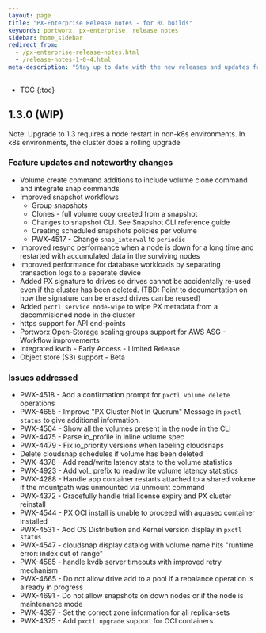 ```yaml
---
layout: page
title: "PX-Enterprise Release notes - for RC builds"
keywords: portworx, px-enterprise, release notes
sidebar: home_sidebar
redirect_from:
  - /px-enterprise-release-notes.html
  - /release-notes-1-0-4.html
meta-description: "Stay up to date with the new releases and updates from Portworx. See our latest key features and an explanation of them all!"
---
```


* TOC
{:toc}

## 1.3.0 (WIP)

Note: Upgrade to 1.3 requires a node restart in non-k8s environments. In k8s environments, the cluster does a rolling upgrade

### Feature updates and noteworthy changes

* Volume create command additions to include volume clone command and integrate snap commands
* Improved snapshot workflows 
  * Group snapshots
  * Clones - full volume copy created from a snapshot
  * Changes to snapshot CLI. See Snapshot CLI reference guide
  * Creating scheduled snapshots policies per volume
  * PWX-4517 - Change `snap_interval` to `periodic`
* Improved resync performance when a node is down for a long time and restarted with accumulated data in the surviving nodes
* Improved performance for database workloads by separating transaction logs to a seperate device
* Added PX signature to drives so drives cannot be accidentally re-used even if the cluster has been deleted. (TBD: Point to documentation on how the signature can be erased drives can be reused)
* Added `pxctl service node-wipe` to wipe PX metadata from a decommisioned node in the cluster
* https support for API end-points
* Portworx Open-Storage scaling groups support for AWS ASG - Workflow improvements
* Integrated kvdb - Early Access - Limited Release
* Object store (S3) support - Beta


### Issues addressed

* PWX-4518 - Add a confirmation prompt for `pxctl volume delete` operations
* PWX-4655 - Improve "PX Cluster Not In Quorum" Message in `pxctl status` to give additional information. 
* PWX-4504 - Show all the volumes present in the node in the CLI
* PWX-4475 - Parse io_profile in inline volume spec
* PWX-4479 - Fix io_priority versions when labeling cloudsnaps
* Delete cloudsnap schedules if volume has been deleted
* PWX-4378 - Add read/write latency stats to the volume statistics
* PWX-4923 - Add vol_ prefix to read/write volume latency statistics
* PWX-4288 - Handle app container restarts attached to a shared volume if the mountpath was unmounted via unmount command
* PWX-4372 - Gracefully handle trial license expiry and PX cluster reinstall
* PWX-4544 - PX OCI install is unable to proceed with aquasec container installed
* PWX-4531 - Add OS Distribution and Kernel version display in `pxctl status`
* PWX-4547 - cloudsnap display catalog with volume name hits "runtime error: index out of range"
* PWX-4585 - handle kvdb server timeouts with improved retry mechanism
* PWX-4665 - Do not allow drive add to a pool if a rebalance operation is already in progress
* PWX-4691 - Do not allow snapshots on down nodes or if the node is maintenance mode
* PWX-4397 - Set the correct zone information for all replica-sets
* PWX-4375 - Add `pxctl upgrade` support for OCI containers









